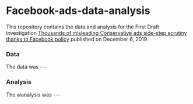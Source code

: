 # Facebook-ads-data-analysis
This repository contains the data and analysis for the First Draft investigation [Thousands of misleading Conservative ads side-step scrutiny thanks to Facebook policy](https://firstdraftnews.org/latest/thousands-of-misleading-conservative-ads-side-step-scrutiny-thanks-to-facebook-policy/) published on December 6, 2019.
### Data
The data was ---
### Analysis
The wanalysis was ---
